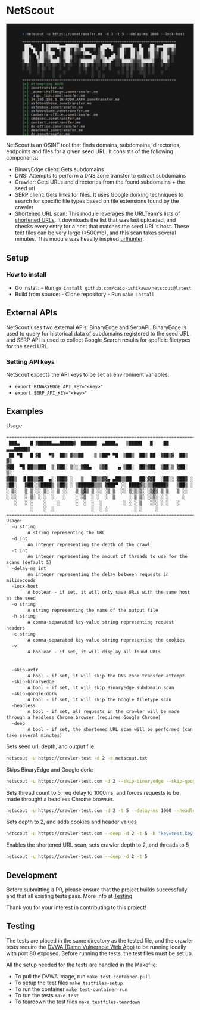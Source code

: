 # NetScout
<img src="screenshot.png">

NetScout is an OSINT tool that finds domains, subdomains, directories, endpoints and files for a given seed URL.
It consists of the following components:
- BinaryEdge client: Gets subdomains
- DNS: Attempts to perform a DNS zone transfer to extract subdomains
- Crawler: Gets URLs and directories from the found subdomains + the seed url
- SERP client: Gets links for files. It uses Google dorking techniques to search for specific file types based on file extensions found by the crawler
- Shortened URL scan: This module leverages the URLTeam's [lists of shortened URLs](https://archive.org/details/UrlteamWebCrawls). It downloads the list that was last uploaded, and checks every entry for a host that matches the seed URL's host. These text files can be very large (>500mb), and this scan takes several minutes. This module was heavily inspired [urlhunter](https://github.com/utkusen/urlhunter). 

## Setup
### How to install
- Go install:
      - Run ```go install github.com/caio-ishikawa/netscout@latest```
- Build from source:
      - Clone repository
      - Run ```make install```

## External APIs
NetScout uses two external APIs: BinaryEdge and SerpAPI.
BinaryEdge is used to query for historical data of subdomains registered to the seed URL, and SERP API is used to collect Google Search results for speficic filetypes for the seed URL.

### Setting API keys
NetScout expects the API keys to be set as environment variables:
- ```export BINARYEDGE_API_KEY="<key>"```
- ```export SERP_API_KEY="<key>"```

## Examples 
Usage:
```
=======================================================================
 ███▄    █ ▓█████▄▄▄█████▓  ██████  ▄████▄   ▒█████   █    ██ ▄▄▄█████▓
 ██ ▀█   █ ▓█   ▀▓  ██▒ ▓▒▒██    ▒ ▒██▀ ▀█  ▒██▒  ██▒ ██  ▓██▒▓  ██▒ ▓▒
▓██  ▀█ ██▒▒███  ▒ ▓██░ ▒░░ ▓██▄   ▒▓█    ▄ ▒██░  ██▒▓██  ▒██░▒ ▓██░ ▒░
▓██▒  ▐▌██▒▒▓█  ▄░ ▓██▓ ░   ▒   ██▒▒▓▓▄ ▄██▒▒██   ██░▓▓█  ░██░░ ▓██▓ ░ 
▒██░   ▓██░░▒████▒ ▒██▒ ░ ▒██████▒▒▒ ▓███▀ ░░ ████▓▒░▒▒█████▓   ▒██▒ ░ 
░ ▒░   ▒ ▒ ░░ ▒░ ░ ▒ ░░   ▒ ▒▓▒ ▒ ░░ ░▒ ▒  ░░ ▒░▒░▒░ ░▒▓▒ ▒ ▒   ▒ ░░   
░ ░░   ░ ▒░ ░ ░  ░   ░    ░ ░▒  ░ ░  ░  ▒     ░ ▒ ▒░ ░░▒░ ░ ░     ░    
   ░   ░ ░    ░    ░      ░  ░  ░  ░        ░ ░ ░ ▒   ░░░ ░ ░   ░      
         ░    ░  ░              ░  ░ ░          ░ ░     ░              
=======================================================================
Usage:
  -u string
        A string representing the URL
  -d int
        An integer representing the depth of the crawl
  -t int
        An integer representing the amount of threads to use for the scans (default 5)
  -delay-ms int
        An integer representing the delay between requests in miliseconds
  -lock-host
        A boolean - if set, it will only save URLs with the same host as the seed
  -o string
        A string representing the name of the output file
  -h string
        A comma-separated key-value string representing request headers
  -c string
        A comma-separated key-value string representing the cookies
  -v
        A boolean - if set, it will display all found URLs


  -skip-axfr
        A bool - if set, it will skip the DNS zone transfer attempt
  -skip-binaryedge
        A bool - if set, it will skip BinaryEdge subdomain scan
  -skip-google-dork 
        A bool - if set, it will skip the Google filetype scan
  -headless
        A bool - if set, all requests in the crawler will be made through a headless Chrome browser (requires Google Chrome)
  -deep
        A bool - if set, the shortened URL scan will be performed (can take several minutes)
```

Sets seed url, depth, and output file:
```sh
netscout -u https://crawler-test -d 2 -o netscout.txt
```

Skips BinaryEdge and Google dork:
```sh
netscout -u https://crawler-test.com -d 2 --skip-binaryedge --skip-google-dork -o netscout.txt
```

Sets thread count to 5, req delay to 1000ms, and forces requests to be made throught a headless Chrome browser.
```sh
netscout -u https://crawler-test.com -d 2 -t 5 --delay-ms 1000 --headless -o netscout.txt
```

Sets depth to 2, and adds cookies and header values
```sh
netscout -u https://crawler-test.com --deep -d 2 -t 5 -h "key=test,key_two=test_2" -c "key=test,key_two=test_2"
```


Enables the shortened URL scan, sets crawler depth to 2, and threads to 5
```sh
netscout -u https://crawler-test.com --deep -d 2 -t 5
```

## Development
Before submitting a PR, please ensure that the project builds successfully and that all existing tests pass. More info at [Testing](#Testing)

Thank you for your interest in contributing to this project!

## Testing
The tests are placed in the same directory as the tested file, and the crawler tests require the [DVWA (Damn Vulnerable Web App)](https://github.com/citizen-stig/dockerdvwa/tree/master) to be running locally with port 80 exposed. 
Before running the tests, the test files must be set up.

All the setup needed for the tests are handled in the Makefile: 
- To pull the DVWA image, run ```make test-container-pull```
- To setup the test files ```make testfiles-setup```
- To run the container ```make test-container-run```
- To run the tests ```make test```
- To teardown the test files ```make testfiles-teardown```
